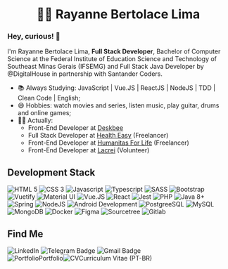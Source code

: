 <div>
  <div align="center">
    <h1>
      <g-emoji class="g-emoji" alias="woman_technologist"
        fallback-src="https://github.githubassets.com/images/icons/emoji/unicode/1f469-1f4bb.png">👩&zwj;💻</g-emoji>
      Rayanne Bertolace Lima
    </h1>
  </div>
  <div align="left">
    <h3>Hey, curious! <g-emoji class="g-emoji" alias="wave"
        fallback-src="https://github.githubassets.com/images/icons/emoji/unicode/1f44b.png">👋</g-emoji>
    </h3>
    <p>
      I'm Rayanne Bertolace Lima, <b>Full Stack Developer</b>, Bachelor of Computer Science at the Federal Institute of
      Education Science and Technology of Southeast Minas Gerais (IFSEMG) and Full Stack Java Developer by @DigitalHouse
      in partnership with Santander Coders.
    </p>
  </div>
  <div>
    <ul>
      <li>
        <g-emoji class="g-emoji" alias="books"
          fallback-src="https://github.githubassets.com/images/icons/emoji/unicode/1f4da.png">📚</g-emoji>
        Always Studying: JavaScript | Vue.JS | ReactJS | NodeJS | TDD | Clean Code | English;
      </li>
      <li>
        <g-emoji class="g-emoji" alias="smile"
          fallback-src="https://github.githubassets.com/images/icons/emoji/unicode/1f604.png">😄</g-emoji>
        Hobbies: watch movies and series, listen music, play guitar, drums and online games;
      </li>
      <li>
        <g-emoji class="g-emoji" alias="woman_technologist"
        fallback-src="https://github.githubassets.com/images/icons/emoji/unicode/1f469-1f4bb.png">👩&zwj;💻</g-emoji>
        Actually: 
        <ul>
          <li>Front-End Developer at <a href="https://deskbee.co/" target="_blank">Deskbee </a></li>
          <li>Full Stack Developer at <a href="https://www.healtheasy.com.br/" target="_blank">Health Easy</a> (Freelancer)</li>
          <li>Front-End Developer at <a href="https://humanitasforlife.org/index" target="_blank">Humanitas For Life</a> (Freelancer)</li>
          <li>Front-End Developer at <a href="https://portallacrei.com.br/" target="_blank">Lacrei</a> (Volunteer)</li>
        </ul>
      </li>
    </ul>
  </div>
  <div align="left">
    <h2>Development Stack</h2>
    <img src="https://img.icons8.com/color/48/000000/html-5.png" title="HTML 5" />
    <img src="https://img.icons8.com/color/48/000000/css3.png" title="CSS 3" />
    <img src="https://img.icons8.com/color/48/000000/javascript.png" title="Javascript" />
    <img src="https://img.icons8.com/color/48/000000/typescript.png" title="Typescript" />
    <img src="https://img.icons8.com/color/48/sass-avatar.png" title="SASS" />
    <img src="https://img.icons8.com/color/48/000000/bootstrap.png" title="Bootstrap" />
    <img src="https://img.icons8.com/windows/48/a5b5c3/vuetify.png" title="Vuetify" />
    <img src="https://img.icons8.com/color/48/material-ui.png" title="Material UI" />
    <img src="https://img.icons8.com/color/48/000000/vue-js.png" title="Vue.JS" />
    <img src="https://img.icons8.com/color/48/000000/react-native.png" title="React" />
    <img src="https://img.icons8.com/external-tal-revivo-shadow-tal-revivo/48/external-jest-can-collect-code-coverage-information-from-entire-projects-logo-shadow-tal-revivo.png" title="Jest" />    
    <img src="https://img.icons8.com/color/48/000000/php.png" title="PHP" />
    <img src="https://img.icons8.com/color/48/000000/java-coffee-cup-logo.png" title="Java 8+" />
    <img src="https://img.icons8.com/color/48/000000/spring-logo.png" title="Spring" />
    <img src="https://img.icons8.com/color/48/000000/nodejs.png" title="NodeJS" />
    <img src="https://img.icons8.com/color/48/000000/android-os.png" title="Android Development" />
    <img src="https://img.icons8.com/color/48/000000/postgreesql.png" title="PostgreeSQL" />
    <img src="https://img.icons8.com/external-tal-revivo-color-tal-revivo/48/external-mysql-an-open-source-relational-database-management-system-logo-color-tal-revivo.png" title="MySQL" />
    <img src="https://img.icons8.com/color/48/000000/mongodb.png" title="MongoDB" />    
    <img src="https://img.icons8.com/color/48/docker.png" title="Docker" />
    <img src="https://img.icons8.com/color/48/figma--v1.png" title="Figma" />
    <img src="https://img.icons8.com/external-tal-revivo-shadow-tal-revivo/48/external-sourcetree-is-a-nice-alternative-to-the-git-command-line-logo-shadow-tal-revivo.png" title="Sourcetree" />
    <img src="https://img.icons8.com/color/48/gitlab.png" title="Gitlab" />
  </div>
  <div align="left">
    <h2>Find Me</h2>
    <a href="https://www.linkedin.com/in/rayanneblima" target="_blank" style="text-decoration: none">
      <img        src="https://camo.githubusercontent.com/0271c9f903c82d91b19ebd8458901d7c61ce1528/68747470733a2f2f696d672e736869656c64732e696f2f62616467652f4c696e6b6564496e2d2532333030373742352e7376673f267374796c653d666c61742d737175617265266c6f676f3d6c696e6b6564696e266c6f676f436f6c6f723d7768697465"
        alt="LinkedIn"
        data-canonical-src="https://img.shields.io/badge/LinkedIn-%230077B5.svg?&amp;style=flat-square&amp;logo=linkedin&amp;logoColor=white"
        style="max-width:100%;">
    </a>
    <a href="https://t.me/rayanneblima" target="_blank" style="text-decoration: none">
      <img
        src="https://camo.githubusercontent.com/627a4a98478d460b2acca139a9b5e0face41aa4c/68747470733a2f2f696d672e736869656c64732e696f2f62616467652f2d54656c656772616d2d3163613066313f7374796c653d666c61742d737175617265266c6162656c436f6c6f723d316361306631266c6f676f3d74656c656772616d266c6f676f436f6c6f723d7768697465266c696e6b3d68747470733a2f2f742e6d652f6c75636173676462"
        alt="Telegram Badge"
        data-canonical-src="https://img.shields.io/badge/-Telegram-1ca0f1?style=flat-square&amp;labelColor=1ca0f1&amp;logo=telegram&amp;logoColor=white&amp;"
        style="
        max-width:100%;">
    </a>
    <a href="mailto:rayanne22a@gmail.com" target="_blank" style="text-decoration: none"><img
        src="https://camo.githubusercontent.com/2ddaca6465df34255a9431f5ebb85ca440d06625/68747470733a2f2f696d672e736869656c64732e696f2f62616467652f2d476d61696c2d6331343433383f7374796c653d666c61742d737175617265266c6f676f3d476d61696c266c6f676f436f6c6f723d7768697465266c696e6b3d6d61696c746f3a6c75636173676462697474656e636f75727440676d61696c2e636f6d"
        alt="Gmail Badge"
        data-canonical-src="https://img.shields.io/badge/-Gmail-c14438?style=flat-square&amp;logo=Gmail&amp;logoColor=white&amp;"
        style="
        max-width:100%;">
    </a>
    </br>
    <div style="display: flex; align-items: center">
      <img src="https://img.icons8.com/external-dreamstale-green-shadow-dreamstale/36/external-www-seo-media-dreamstale-green-shadow-dreamstale.png" title="Portfolio" />
      <a href="https://rayanneblima.github.io/" target="_blank" style="text-decoration: none">
        Portfolio
      </a>
      <img src="https://img.icons8.com/external-kiranshastry-gradient-kiranshastry/36/external-curriculum-management-kiranshastry-gradient-kiranshastry-3.png" title="CV" />
      <a href="https://bityli.com/curriculo-rayanneblima" target="_blank" style="text-decoration: none">Curriculum Vitae
        (PT-BR)
      </a>
    </div>
  </div>
</div>

